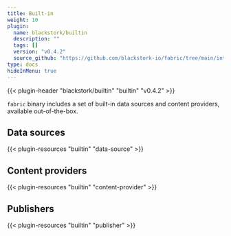 ```yaml
---
title: Built-in
weight: 10
plugin:
  name: blackstork/builtin
  description: ""
  tags: []
  version: "v0.4.2"
  source_github: "https://github.com/blackstork-io/fabric/tree/main/internal/builtin/"
type: docs
hideInMenu: true
---
```


{{< plugin-header "blackstork/builtin" "builtin" "v0.4.2" >}}

`fabric` binary includes a set of built-in data sources and content providers, available out-of-the-box.


## Data sources

{{< plugin-resources "builtin" "data-source" >}}

## Content providers

{{< plugin-resources "builtin" "content-provider" >}}
## Publishers

{{< plugin-resources "builtin" "publisher" >}}